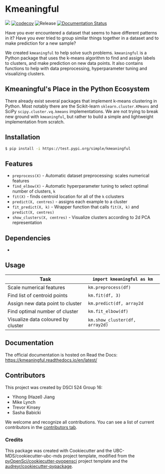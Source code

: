 # Kmeaningful 

![](https://github.com/UBC-MDS/kmeaningful/workflows/build/badge.svg) [![codecov](https://codecov.io/gh/UBC-MDS/kmeaningful/branch/main/graph/badge.svg)](https://codecov.io/gh/UBC-MDS/kmeaningful) ![Release](https://github.com/UBC-MDS/kmeaningful/workflows/Release/badge.svg) [![Documentation Status](https://readthedocs.org/projects/kmeaningful/badge/?version=latest)](https://kmeaningful.readthedocs.io/en/latest/?badge=latest)

Have you ever encountered a dataset that seems to have different patterns in it? Have you ever tried to group similar things together in a dataset and to make prediction for a new sample? 

We created `kmeaningful` to help solve such problems. `kmeaningful` is a Python package that uses the k-means algorithm to find and assign labels to clusters, and make prediction on new data points. It also contains functions to help with data preprocessing, hyperparameter tuning and visualizing clusters.

## Kmeaningful's Place in the Python Ecosystem

There already exist several packages that implement k-means clustering in Python. Most notably there are the Scikit-learn `sklearn.cluster.KMeans` and SciPy `scipy.cluster.vq.kmeans` implementations. We are not trying to break new ground with `kmeaningful`, but rather to build a simple and lightweight implementation from scratch.

## Installation

```bash
$ pip install -i https://test.pypi.org/simple/kmeaningful
```

## Features

- `preprocess(X)` - Automatic dataset preprocessing: scales numerical features
- `find_elbow(X)` - Automatic hyperparameter tuning to select optimal number of clusters, `k`
- `fit(X)` - finds centroid location for all of the `k` cclusters
- `predict(X, centres)` - assigns each example to a cluster
- `fit_predict(X, k)` - Wrapper function that calls `fit(X, k)` and `predict(X, centres)`
- `show_clusters(X, centres)` - Visualize clusters according to 2d PCA representation

## Dependencies

- 

## Usage

| Task |  `import kmeaningful as km` |
|------------|-----|
| Scale numerical features| `km.preprocess(df)`|
| Find list of centroid points| `km.fit(df, 3)`|
| Assign new data point to cluster| `km.predict(df, array2d`|
| Find optimal number of cluster| `km.fit_elbow(df)`|
| Visualize data coloured by cluster| `km.show_cluster(df, array2d)`|

## Documentation

The official documentation is hosted on Read the Docs: https://kmeaningful.readthedocs.io/en/latest/

## Contributors
This project was created by DSCI 524 Group 16: 
- Yihong (Hazel) Jiang
- Mike Lynch
- Trevor Kinsey
- Sasha Babicki

We welcome and recognize all contributions. You can see a list of current contributors in the [contributors tab](https://github.com/UBC-MDS/kmeaningful/graphs/contributors).

### Credits

This package was created with Cookiecutter and the UBC-MDS/cookiecutter-ubc-mds project template, modified from the [pyOpenSci/cookiecutter-pyopensci](https://github.com/pyOpenSci/cookiecutter-pyopensci) project template and the [audreyr/cookiecutter-pypackage](https://github.com/audreyr/cookiecutter-pypackage).
